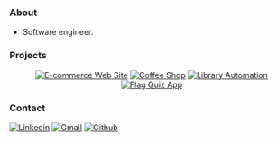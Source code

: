 ### About
- Software engineer.

### Projects
<p align="center">
  <a href="https://github.com/mehmetaydintr/E_Ticaret_Sitesi"><img title="E-commerce Web Site" src="https://github-readme-stats.vercel.app/api/pin/?username=mehmetaydintr&repo=
E_Ticaret_Sitesi&theme=material-palenight"></a>
  <a href="https://github.com/mehmetaydintr/CoffeeShop"><img title="Coffee Shop" src="https://github-readme-stats.vercel.app/api/pin/?username=mehmetaydintr&repo=CoffeeShop&theme=material-palenight"></a>
  <a href="https://github.com/mehmetaydintr/Kutuphane_Otomasyonu_2"><img title="Library Automation" src="https://github-readme-stats.vercel.app/api/pin/?username=mehmetaydintr&repo=Kutuphane_Otomasyonu_2&theme=material-palenight"></a>
   <a href="https://github.com/mehmetaydintr/Bayrak_Quiz_App"><img title="Flag Quiz App" src="https://github-readme-stats.vercel.app/api/pin/?username=mehmetaydintr&repo=Bayrak_Quiz_App&theme=material-palenight"></a>
</p>

### Contact
[![Linkedin](https://img.shields.io/badge/LinkedIn-0077B5?style=for-the-badge&logo=linkedin&logoColor=white)](https://www.linkedin.com/in/mehmetaydintr/)
[![Gmail](https://img.shields.io/badge/Gmail-D14836?style=for-the-badge&logo=gmail&logoColor=white)](mailto:maydn05@gmail.com)
[![Github](https://img.shields.io/badge/GitHub-100000?style=for-the-badge&logo=github&logoColor=white)](https://github.com/mehmetaydintr)
